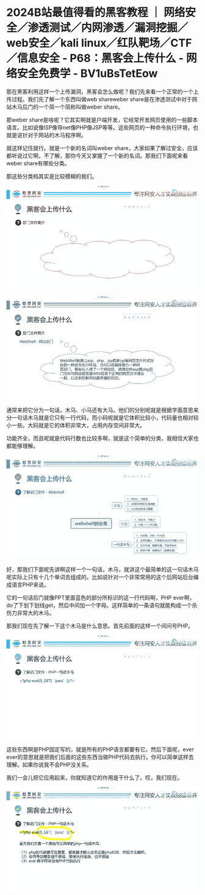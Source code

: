 # 2024B站最值得看的黑客教程 ｜ 网络安全／渗透测试／内网渗透／漏洞挖掘／web安全／kali linux／红队靶场／CTF／信息安全 - P68：黑客会上传什么 - 网络安全免费学 - BV1uBsTetEow

那在黑客利用这样一个上传漏洞，黑客会怎么做呢？我们先来看一个正常的一个上传过程。我们先了解一个东西叫做web shareweber share是在渗透测试中对于网站木马后门的一个简一个简称叫做weber share。

那weber share是啥呢？它其实啊就是户端开发，它经常开发网页使用的一些脚本语言。比如说像ISP像导net像PHP像JSP等等。这些网页的一种命令执行环境，也就是说针对于网站的木马程序啊。

就这样记住就行。就是一个新的名词叫weber share，大家如果了解过安全，应该都听说过它啊，不了解，那你今天又掌握了一个新的名词。那我们下面呢来看weber share有哪些分类。

那这些分类档其实是比较模糊的我们。

![](img/91ebb60ebf8b0df5b901fca8f0ac25ed_1.png)

![](img/91ebb60ebf8b0df5b901fca8f0ac25ed_2.png)

通常来把它分为一句话，木马、小马还有大马。他们的分别呢就是根据字面意思来分一句话木马就是它只有一行代码，而小码呢就是它体积比较小，代码量也相对较小一些。大码就是它的体积非常大，占用内存空间非常大。

功能齐全，而且呢就是代码行数也比较多啊，就是这个简单的分类，我相信大家也都能够理解。

![](img/91ebb60ebf8b0df5b901fca8f0ac25ed_4.png)

好，那我们下面呢先讲啊这样一个一句话，木马，就讲这个最简单的这一句话木马呢实际上只有十几个单词去组成的。比如说针对一个非常常用的这个后网站后台编成语言PHP来说。

它的一句话后门就像PPT里面蓝色的部分所标识的这一行代码啊，PHP ever啊，do了下划下划线get，然后中间加一个字母。这样简单的一条语句就能构成一个杀伤力非常大的木马。

那我们现在先了解一下这个木马是什么意思。首先前面的这样一个间问号PHP。

![](img/91ebb60ebf8b0df5b901fca8f0ac25ed_6.png)

这些东西啊是PHP固定写的，就是所有的PHP语言都要有它。然后下面呢，ever ever的意思就是把我们后面的这些东西当做PHP代码去执行。你可以简单这样去理解。如果你说我不会PHP没关系。

我们一会儿把它应用起来，你就知道它的作用是干什么了。哎，我们现在。

![](img/91ebb60ebf8b0df5b901fca8f0ac25ed_8.png)